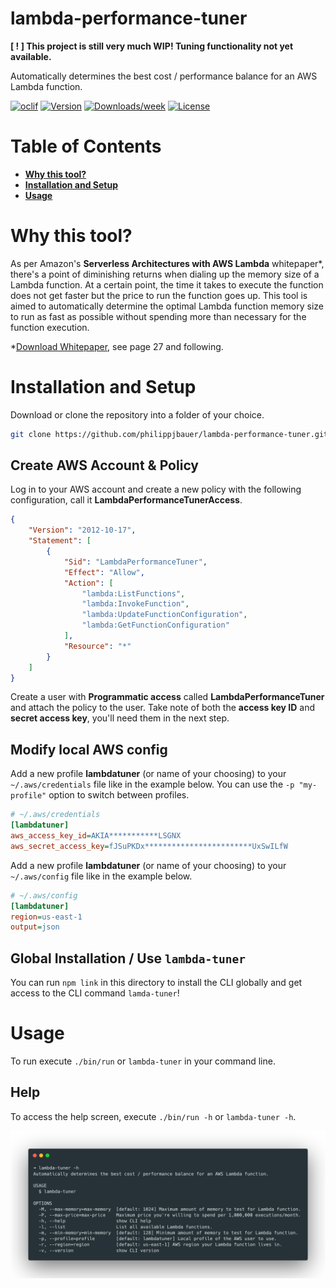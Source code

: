 lambda-performance-tuner
========================

**[ ! ] This project is still very much WIP! Tuning functionality not yet available.**

Automatically determines the best cost / performance balance for an AWS Lambda function.

[![oclif](https://img.shields.io/badge/cli-oclif-brightgreen.svg)](https://oclif.io)
[![Version](https://img.shields.io/npm/v/lambda-performance-tuner.svg)](https://npmjs.org/package/lambda-performance-tuner)
[![Downloads/week](https://img.shields.io/npm/dw/lambda-performance-tuner.svg)](https://npmjs.org/package/lambda-performance-tuner)
[![License](https://img.shields.io/npm/l/lambda-performance-tuner.svg)](https://github.com/philippjbauer/lambda-performance-tuner/blob/master/package.json)

# Table of Contents
<!-- toc -->

- **[Why this tool?](#why-this-tool)**
- **[Installation and Setup](#installation-and-setup)**
- **[Usage](#usage)**

# Why this tool?
<!-- … but why? -->

As per Amazon's **Serverless Architectures with AWS Lambda** whitepaper*, there's a point of diminishing returns when dialing up the memory size of a Lambda function. At a certain point, the time it takes to execute the function does not get faster but the price to run the function goes up. This tool is aimed to automatically determine the optimal Lambda function memory size to run as fast as possible without spending more than necessary for the function execution.

*[Download Whitepaper](https://d1.awsstatic.com/whitepapers/serverless-architectures-with-aws-lambda.pdf), see page 27 and following.


# Installation and Setup
<!-- setup -->

Download or clone the repository into a folder of your choice.

```bash
git clone https://github.com/philippjbauer/lambda-performance-tuner.git
```

## Create AWS Account & Policy

Log in to your AWS account and create a new policy with the following configuration, call it **LambdaPerformanceTunerAccess**.

```json
{
    "Version": "2012-10-17",
    "Statement": [
        {
            "Sid": "LambdaPerformanceTuner",
            "Effect": "Allow",
            "Action": [
                "lambda:ListFunctions",
                "lambda:InvokeFunction",
                "lambda:UpdateFunctionConfiguration",
                "lambda:GetFunctionConfiguration"
            ],
            "Resource": "*"
        }
    ]
}
```

Create a user with **Programmatic access** called **LambdaPerformanceTuner** and attach the policy to the user. Take note of both the **access key ID** and **secret access key**, you'll need them in the next step.

## Modify local AWS config

Add a new profile **lambdatuner** (or name of your choosing) to your `~/.aws/credentials` file like in the example below. You can use the `-p "my-profile"` option to switch between profiles.

```ini
# ~/.aws/credentials
[lambdatuner]
aws_access_key_id=AKIA***********LSGNX
aws_secret_access_key=fJSuPKDx************************UxSwILfW
```

Add a new profile **lambdatuner** (or name of your choosing) to your `~/.aws/config` file like in the example below.

```ini
# ~/.aws/config
[lambdatuner]
region=us-east-1
output=json
```

## Global Installation / Use `lambda-tuner`

You can run `npm link` in this directory to install the CLI globally and get access to the CLI command `lamda-tuner`!

# Usage
<!-- usage -->

To run execute `./bin/run` or `lambda-tuner` in your command line. 

## Help

To access the help screen, execute `./bin/run -h` or `lambda-tuner -h`.

<img src="assets/help-screen.png" alt="Help Screen">
